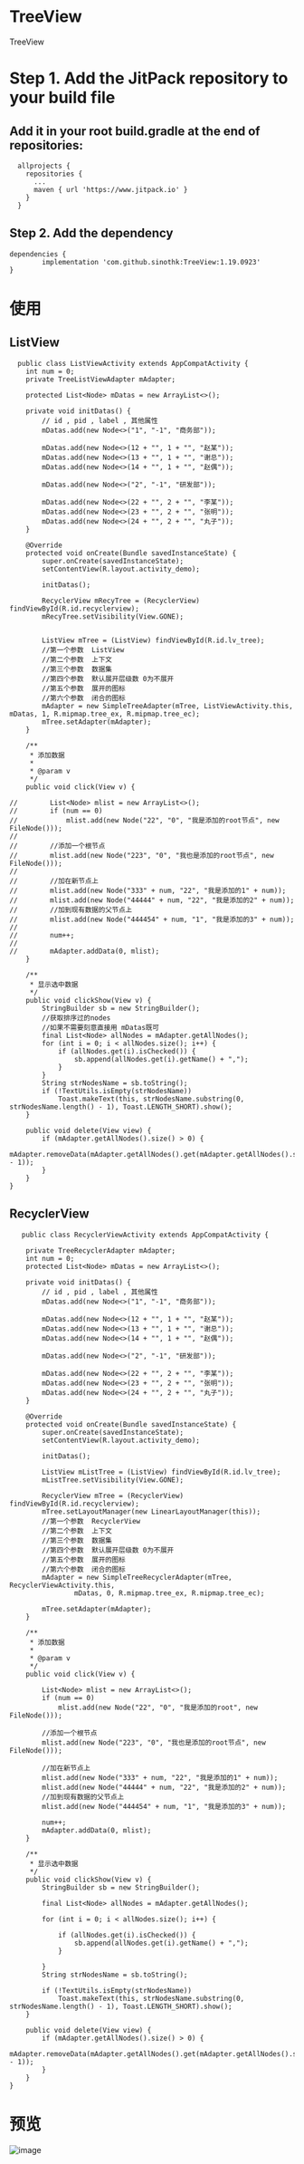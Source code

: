 # TreeView
TreeView


# Step 1. Add the JitPack repository to your build file

  ## Add it in your root build.gradle at the end of repositories:
      allprojects {
        repositories {
          ...
          maven { url 'https://www.jitpack.io' }
        }
      }

  ## Step 2. Add the dependency
    dependencies {
            implementation 'com.github.sinothk:TreeView:1.19.0923'
    }
# 使用
  ## ListView
      public class ListViewActivity extends AppCompatActivity {
        int num = 0;
        private TreeListViewAdapter mAdapter;

        protected List<Node> mDatas = new ArrayList<>();

        private void initDatas() {
            // id , pid , label , 其他属性
            mDatas.add(new Node<>("1", "-1", "商务部"));

            mDatas.add(new Node<>(12 + "", 1 + "", "赵某"));
            mDatas.add(new Node<>(13 + "", 1 + "", "谢总"));
            mDatas.add(new Node<>(14 + "", 1 + "", "赵偶"));

            mDatas.add(new Node<>("2", "-1", "研发部"));

            mDatas.add(new Node<>(22 + "", 2 + "", "李某"));
            mDatas.add(new Node<>(23 + "", 2 + "", "张明"));
            mDatas.add(new Node<>(24 + "", 2 + "", "丸子"));
        }

        @Override
        protected void onCreate(Bundle savedInstanceState) {
            super.onCreate(savedInstanceState);
            setContentView(R.layout.activity_demo);

            initDatas();

            RecyclerView mRecyTree = (RecyclerView) findViewById(R.id.recyclerview);
            mRecyTree.setVisibility(View.GONE);


            ListView mTree = (ListView) findViewById(R.id.lv_tree);
            //第一个参数  ListView
            //第二个参数  上下文
            //第三个参数  数据集
            //第四个参数  默认展开层级数 0为不展开
            //第五个参数  展开的图标
            //第六个参数  闭合的图标
            mAdapter = new SimpleTreeAdapter(mTree, ListViewActivity.this, mDatas, 1, R.mipmap.tree_ex, R.mipmap.tree_ec);
            mTree.setAdapter(mAdapter);
        }

        /**
         * 添加数据
         *
         * @param v
         */
        public void click(View v) {

    //        List<Node> mlist = new ArrayList<>();
    //        if (num == 0)
    //            mlist.add(new Node("22", "0", "我是添加的root节点", new FileNode()));
    //
    //        //添加一个根节点
    //        mlist.add(new Node("223", "0", "我也是添加的root节点", new FileNode()));
    //
    //        //加在新节点上
    //        mlist.add(new Node("333" + num, "22", "我是添加的1" + num));
    //        mlist.add(new Node("44444" + num, "22", "我是添加的2" + num));
    //        //加到现有数据的父节点上
    //        mlist.add(new Node("444454" + num, "1", "我是添加的3" + num));
    //
    //        num++;
    //
    //        mAdapter.addData(0, mlist);
        }

        /**
         * 显示选中数据
         */
        public void clickShow(View v) {
            StringBuilder sb = new StringBuilder();
            //获取排序过的nodes
            //如果不需要刻意直接用 mDatas既可
            final List<Node> allNodes = mAdapter.getAllNodes();
            for (int i = 0; i < allNodes.size(); i++) {
                if (allNodes.get(i).isChecked()) {
                    sb.append(allNodes.get(i).getName() + ",");
                }
            }
            String strNodesName = sb.toString();
            if (!TextUtils.isEmpty(strNodesName))
                Toast.makeText(this, strNodesName.substring(0, strNodesName.length() - 1), Toast.LENGTH_SHORT).show();
        }

        public void delete(View view) {
            if (mAdapter.getAllNodes().size() > 0) {
                mAdapter.removeData(mAdapter.getAllNodes().get(mAdapter.getAllNodes().size() - 1));
            }
        }
    }
    
   ## RecyclerView
       public class RecyclerViewActivity extends AppCompatActivity {

        private TreeRecyclerAdapter mAdapter;
        int num = 0;
        protected List<Node> mDatas = new ArrayList<>();

        private void initDatas() {
            // id , pid , label , 其他属性
            mDatas.add(new Node<>("1", "-1", "商务部"));

            mDatas.add(new Node<>(12 + "", 1 + "", "赵某"));
            mDatas.add(new Node<>(13 + "", 1 + "", "谢总"));
            mDatas.add(new Node<>(14 + "", 1 + "", "赵偶"));

            mDatas.add(new Node<>("2", "-1", "研发部"));

            mDatas.add(new Node<>(22 + "", 2 + "", "李某"));
            mDatas.add(new Node<>(23 + "", 2 + "", "张明"));
            mDatas.add(new Node<>(24 + "", 2 + "", "丸子"));
        }

        @Override
        protected void onCreate(Bundle savedInstanceState) {
            super.onCreate(savedInstanceState);
            setContentView(R.layout.activity_demo);

            initDatas();

            ListView mListTree = (ListView) findViewById(R.id.lv_tree);
            mListTree.setVisibility(View.GONE);

            RecyclerView mTree = (RecyclerView) findViewById(R.id.recyclerview);
            mTree.setLayoutManager(new LinearLayoutManager(this));
            //第一个参数  RecyclerView
            //第二个参数  上下文
            //第三个参数  数据集
            //第四个参数  默认展开层级数 0为不展开
            //第五个参数  展开的图标
            //第六个参数  闭合的图标
            mAdapter = new SimpleTreeRecyclerAdapter(mTree, RecyclerViewActivity.this,
                    mDatas, 0, R.mipmap.tree_ex, R.mipmap.tree_ec);

            mTree.setAdapter(mAdapter);
        }

        /**
         * 添加数据
         *
         * @param v
         */
        public void click(View v) {

            List<Node> mlist = new ArrayList<>();
            if (num == 0)
                mlist.add(new Node("22", "0", "我是添加的root", new FileNode()));

            //添加一个根节点
            mlist.add(new Node("223", "0", "我也是添加的root节点", new FileNode()));

            //加在新节点上
            mlist.add(new Node("333" + num, "22", "我是添加的1" + num));
            mlist.add(new Node("44444" + num, "22", "我是添加的2" + num));
            //加到现有数据的父节点上
            mlist.add(new Node("444454" + num, "1", "我是添加的3" + num));

            num++;
            mAdapter.addData(0, mlist);
        }

        /**
         * 显示选中数据
         */
        public void clickShow(View v) {
            StringBuilder sb = new StringBuilder();

            final List<Node> allNodes = mAdapter.getAllNodes();

            for (int i = 0; i < allNodes.size(); i++) {

                if (allNodes.get(i).isChecked()) {
                    sb.append(allNodes.get(i).getName() + ",");
                }

            }
            String strNodesName = sb.toString();

            if (!TextUtils.isEmpty(strNodesName))
                Toast.makeText(this, strNodesName.substring(0, strNodesName.length() - 1), Toast.LENGTH_SHORT).show();
        }

        public void delete(View view) {
            if (mAdapter.getAllNodes().size() > 0) {
                mAdapter.removeData(mAdapter.getAllNodes().get(mAdapter.getAllNodes().size() - 1));
            }
        }
    }

# 预览
  ![image](https://github.com/sinothk/TreeView/blob/master/app/img/img01.jpg)

